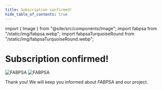 ```yaml
---
title: Subscription confirmed!
hide_table_of_contents: true
---
```


import { Image } from "@site/src/components/Image";
import fabpsa from "/static/img/fabpsa.webp";
import fabpsaTurquoiseRound from "/static/img/fabpsaTurquoiseRound.webp";

# Subscription confirmed!

<Image className="lightOnly" src={fabpsa} alt="FABPSA" width={256} height={359} />

<Image className="darkOnly" src={fabpsaTurquoiseRound} alt="FABPSA" width={375} height={375} />

<div className="textCenter">

Thank you! We will keep you informed about <em>FABPSA</em> and our project.

</div>
